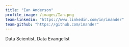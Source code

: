 ```yaml
---
title: "Ian Anderson"
profile_image: /images/Ian.png
team-linkedin: "https://www.linkedin.com/in/imander"
team-github: "https://github.com/imander"
---
```


Data Scientist,
Data Evangelist
